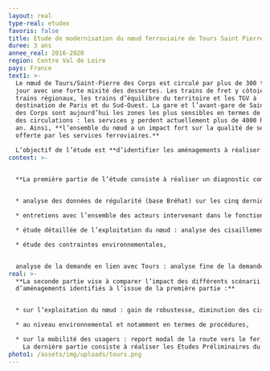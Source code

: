 ```yaml
---
layout: real
type-real: etudex
favoris: false
title: Etude de modernisation du nœud ferroviaire de Tours Saint Pierre des Corps
duree: 3 ans
annee_real: 2016-2020
region: Centre Val de Loire
pays: France
text1: >-
  Le nœud de Tours/Saint-Pierre des Corps est circulé par plus de 300 trains par
  jour avec une forte mixité des dessertes. Les trains de fret y côtoient les
  trains régionaux, les trains d’équilibre du territoire et les TGV à
  destination de Paris et du Sud-Ouest. La gare et l’avant-gare de Saint-Pierre
  des Corps sont aujourd’hui les zones les plus sensibles en termes de gestion
  des circulations : les services y perdent actuellement plus de 4000 heures par
  an. Ainsi, **l’ensemble du nœud a un impact fort sur la qualité de service
  offerte par les services ferroviaires.**

  L’objectif de l’étude est **d’identifier les aménagements à réaliser à moyen terme afin d’améliorer l’exploitation de l’ensemble du nœud.**
context: >-
  

  **La première partie de l’étude consiste à réaliser un diagnostic complet du nœud et de son fonctionnement :**


  * analyse des données de régularité (base Bréhat) sur les cinq dernières années,

  * entretiens avec l’ensemble des acteurs intervenant dans le fonctionnement du nœud : EIC, TER, Voyages, M&T, I&P…

  * étude détaillée de l’exploitation du nœud : analyse des cisaillements, taux d’utilisation des voies en gare et en avant-gare,

  * étude des contraintes environnementales,


  analyse de la demande en lien avec Tours : analyse fine de la demande ferroviaire, de la demande en concurrence (voiture, car, covoiturage…).
real: >-
  **La seconde partie vise à comparer l’impact des différents scénarii
  d’aménagements identifiés à l’issue de la première partie :**


  * sur l’exploitation du nœud : gain de robustesse, diminution des cisaillements, amélioration des marges à voie libre,

  * au niveau environnemental et notamment en termes de procédures,

  * sur la mobilité des usagers : report modal de la route vers le fer, amélioration de l’attractivité du ferroviaire
    La dernière partie consiste à réaliser les Etudes Préliminaires du scénario retenu.
photo1: /assets/img/uploads/tours.png
---
```


